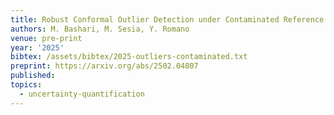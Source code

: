 ```yaml
---
title: Robust Conformal Outlier Detection under Contaminated Reference Data
authors: M. Bashari, M. Sesia, Y. Romano
venue: pre-print
year: '2025'
bibtex: /assets/bibtex/2025-outliers-contaminated.txt
preprint: https://arxiv.org/abs/2502.04807
published:
topics:
  - uncertainty-quantification
---
```

